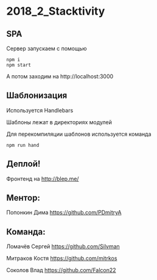 # 2018_2_Stacktivity

## SPA

Сервер запускаем с помощью
```
npm i
npm start
```
А потом заходим на http://localhost:3000


## Шаблонизация
Используется Handlebars

Шаблоны лежат в директориях модулей

Для перекомпиляции шаблонов используется команда

```
npm run hand
```


## Деплой!

Фронтенд на http://blep.me/

## Ментор:
Попонкин Дима https://github.com/PDmitryA

## Команда:
Ломачёв Сергей https://github.com/Silvman

Митраков Костя https://github.com/mitrkos

Соколов Влад https://github.com/Falcon22
